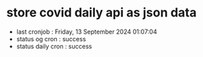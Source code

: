 # store covid daily api as json data

- last cronjob : Friday, 13 September 2024 01:07:04
- status og cron : success
- status daily cron : success
      
      